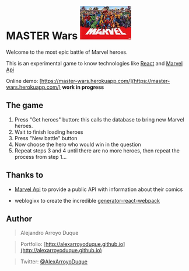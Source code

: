 # MASTER Wars ![MARVEL](https://github.com/alexarroyoduque/marvel-master/blob/master/src/images/marvel.jpg)

Welcome to the most epic battle of Marvel heroes.


This is an experimental game to know technologies like [React](https://facebook.github.io/react) and [Marvel Api](http://developer.marvel.com/)

Online demo: [https://master-wars.herokuapp.com/](https://master-wars.herokuapp.com/) **work in progress**

## The game
1. Press "Get heroes" button: this calls the database to bring new Marvel heroes.
2. Wait to finish loading heroes
3. Press "New battle" button
4. Now choose the hero who would win in the question
5. Repeat steps 3 and 4 until there are no more heroes, then repeat the process from step 1...

## Thanks to

- [Marvel Api](http://developer.marvel.com/) to provide a public API with information about their comics

- weblogixx to create the incredible
[generator-react-webpack](https://github.com/newtriks/generator-react-webpack)

## Author
> Alejandro Arroyo Duque

> Portfolio: [http://alexarroyoduque.github.io](http://alexarroyoduque.github.io)

> Twitter: [@AlexArroyoDuque](https://twitter.com/AlexArroyoDuque)
